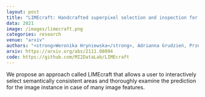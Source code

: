 ```yaml
---
layout: post
title: "LIMEcraft: Handcrafted superpixel selection and inspection for Visual eXplanations"
data: 2021
image: /images/limecraft.png
categories: research
venue: "arxiv"
authors: "<strong>Weronika Hryniewska</strong>, Adrianna Grudzień, Przemysław Biecek"
arxiv: https://arxiv.org/abs/2111.08094
code: https://github.com/MI2DataLab/LIMEcraft
---
```

We propose an approach called LIMEcraft that allows a user to interactively select semantically consistent areas and thoroughly examine the prediction for the image instance in case of many image features.

